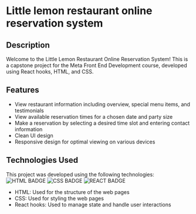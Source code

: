 # Little lemon restaurant online reservation system

## Description

Welcome to the Little Lemon Restaurant Online Reservation System!
This is a capstone project for the Meta Front End Development course,
developed using React hooks, HTML, and CSS.

## Features

- View restaurant information including overview, special menu items, and testimonials
- View available reservation times for a chosen date and party size
- Make a reservation by selecting a desired time slot and entering contact information
- Clean UI design
- Responsive design for optimal viewing on various devices

## Technologies Used

This project was developed using the following technologies: \
![HTML BADGE](https://img.shields.io/badge/HTML5-E34F26?style=for-the-badge&logo=html5&logoColor=white)
![CSS BADGE](https://img.shields.io/badge/CSS3-1572B6?style=for-the-badge&logo=css3&logoColor=white)
![REACT BADGE](https://img.shields.io/badge/React-20232A?style=for-the-badge&logo=react&logoColor=61DAFB)

- HTML: Used for the structure of the web pages
- CSS: Used for styling the web pages
- React hooks: Used to manage state and handle user interactions
